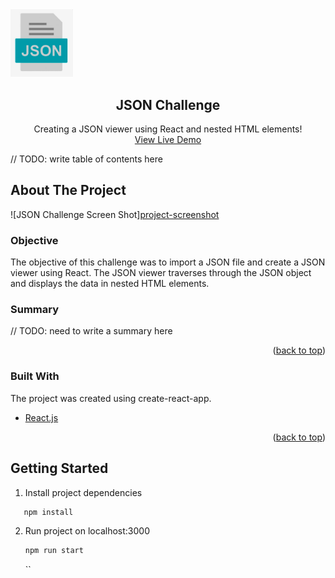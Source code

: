 <div id="top"></div>
<span align="center">
    <img src="src/img/json.png" width="100px"/>
    </span>
  <h2 align="center">JSON Challenge</h2>

  <p align="center">
    Creating a JSON viewer using React and nested HTML elements!
    <br />
    <a href="https://gt1990.github.io/json_challenge/">View Live Demo</a>
  </p>
</div>

<!-- TABLE OF CONTENTS -->

// TODO: write table of contents here

<!-- ABOUT THE PROJECT -->

## About The Project

![JSON Challenge Screen Shot][project-screenshot](src/img/screenShot.png)

### Objective

The objective of this challenge was to import a JSON file and create a JSON viewer using React. The JSON viewer traverses through the JSON object and displays the data in nested HTML elements.

### Summary

// TODO: need to write a summary here

<p align="right">(<a href="#top">back to top</a>)</p>

### Built With

The project was created using create-react-app.

- [React.js](https://reactjs.org/)

<p align="right">(<a href="#top">back to top</a>)</p>

<!-- GETTING STARTED -->

## Getting Started

1. Install project dependencies

```sh
   npm install
```

2. Run project on localhost:3000
   ```sh
   npm run start
   ```
   ``
